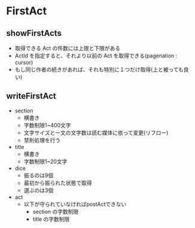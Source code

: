 # FirstAct

## showFirstActs

- 取得できる Act の件数には上限と下限がある
- ActId を指定すると、それより以前の Act を取得できる(pagenation : cursor)
- もし同じ作者の続きがあれば、それも特別に１つだけ取得(上と被っても良い)

## writeFirstAct

- section
  - 横書き
  - 字数制限1~400文字
  - 文字サイズと一文の文字数は読む媒体に依って変更(リフロー)
  - 禁則処理を行う
- title
  - 横書き
  - 字数制限1~20文字
- dice
  - 振るのは9個
  - 最初から振られた状態で取得
  - 選ぶのは3個
- act
  - 以下が守られていなければpostActできない
    - section の字数制限
    - title の字数制限
